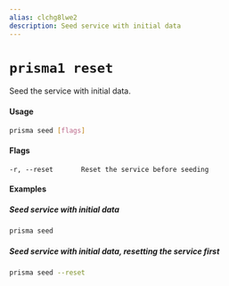 ```yaml
---
alias: clchg8lwe2
description: Seed service with initial data
---
```


# `prisma1 reset`

Seed the service with initial data.

#### Usage

```sh
prisma seed [flags]
```

#### Flags

```
-r, --reset       Reset the service before seeding
```

#### Examples

##### Seed service with initial data

```sh
prisma seed
```

##### Seed service with initial data, resetting the service first

```sh
prisma seed --reset
```
